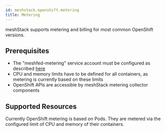 ```yaml
---
id: meshstack.openshift.metering
title: Metering
---
```


meshStack supports metering and billing for most common OpenShift versions.

## Prerequisites

- The "meshfed-metering" service account must be configured as described [here](./meshstack.openshift.index.md#metering)
- CPU and memory limits have to be defined for all containers, as metering is currently based on these limits
- OpenShift APIs are accessible by meshStack metering collector components

## Supported Resources

Currently OpenShift metering is based on Pods. They are metered via the configured limit of CPU and memory of their containers.
